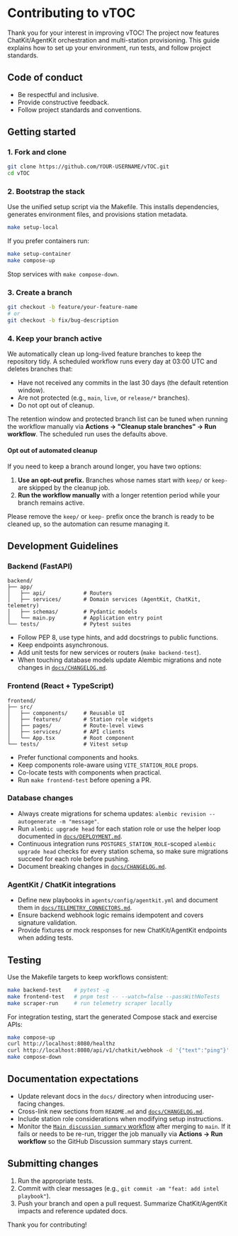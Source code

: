 # Contributing to vTOC

Thank you for your interest in improving vTOC! The project now features ChatKit/AgentKit orchestration and multi-station
provisioning. This guide explains how to set up your environment, run tests, and follow project standards.

## Code of conduct

- Be respectful and inclusive.
- Provide constructive feedback.
- Follow project standards and conventions.

## Getting started

### 1. Fork and clone

```bash
git clone https://github.com/YOUR-USERNAME/vTOC.git
cd vTOC
```

### 2. Bootstrap the stack

Use the unified setup script via the Makefile. This installs dependencies, generates environment files, and provisions station
metadata.

```bash
make setup-local
```

If you prefer containers run:

```bash
make setup-container
make compose-up
```

Stop services with `make compose-down`.

### 3. Create a branch

```bash
git checkout -b feature/your-feature-name
# or
git checkout -b fix/bug-description
```

### 4. Keep your branch active

We automatically clean up long-lived feature branches to keep the repository tidy. A scheduled workflow runs every day at 03:00 UTC and deletes branches that:

- Have not received any commits in the last 30 days (the default retention window).
- Are not protected (e.g., `main`, `live`, or `release/*` branches).
- Do not opt out of cleanup.

The retention window and protected branch list can be tuned when running the workflow manually via **Actions → "Cleanup stale branches" → Run workflow**. The scheduled run uses the defaults above.

#### Opt out of automated cleanup

If you need to keep a branch around longer, you have two options:

1. **Use an opt-out prefix.** Branches whose names start with `keep/` or `keep-` are skipped by the cleanup job.
2. **Run the workflow manually** with a longer retention period while your branch remains active.

Please remove the `keep/` or `keep-` prefix once the branch is ready to be cleaned up, so the automation can resume managing it.

## Development Guidelines

### Backend (FastAPI)

```
backend/
├── app/
│   ├── api/            # Routers
│   ├── services/       # Domain services (AgentKit, ChatKit, telemetry)
│   ├── schemas/        # Pydantic models
│   └── main.py         # Application entry point
└── tests/              # Pytest suites
```

- Follow PEP 8, use type hints, and add docstrings to public functions.
- Keep endpoints asynchronous.
- Add unit tests for new services or routers (`make backend-test`).
- When touching database models update Alembic migrations and note changes in [`docs/CHANGELOG.md`](docs/CHANGELOG.md).

### Frontend (React + TypeScript)

```
frontend/
├── src/
│   ├── components/     # Reusable UI
│   ├── features/       # Station role widgets
│   ├── pages/          # Route-level views
│   ├── services/       # API clients
│   └── App.tsx         # Root component
└── tests/              # Vitest setup
```

- Prefer functional components and hooks.
- Keep components role-aware using `VITE_STATION_ROLE` props.
- Co-locate tests with components when practical.
- Run `make frontend-test` before opening a PR.

### Database changes

- Always create migrations for schema updates: `alembic revision --autogenerate -m "message"`.
- Run `alembic upgrade head` for each station role or use the helper loop documented in [`docs/DEPLOYMENT.md`](docs/DEPLOYMENT.md#multi-station-postgres).
- Continuous integration runs `POSTGRES_STATION_ROLE`-scoped `alembic upgrade head` checks for every station schema, so make sure migrations succeed for each role before pushing.
- Document breaking changes in [`docs/CHANGELOG.md`](docs/CHANGELOG.md).

### AgentKit / ChatKit integrations

- Define new playbooks in `agents/config/agentkit.yml` and document them in [`docs/TELEMETRY_CONNECTORS.md`](docs/TELEMETRY_CONNECTORS.md).
- Ensure backend webhook logic remains idempotent and covers signature validation.
- Provide fixtures or mock responses for new ChatKit/AgentKit endpoints when adding tests.

## Testing

Use the Makefile targets to keep workflows consistent:

```bash
make backend-test    # pytest -q
make frontend-test   # pnpm test -- --watch=false --passWithNoTests
make scraper-run     # run telemetry scraper locally
```

For integration testing, start the generated Compose stack and exercise APIs:

```bash
make compose-up
curl http://localhost:8080/healthz
curl http://localhost:8080/api/v1/chatkit/webhook -d '{"text":"ping"}'
make compose-down
```

## Documentation expectations

- Update relevant docs in the `docs/` directory when introducing user-facing changes.
- Cross-link new sections from `README.md` and [`docs/CHANGELOG.md`](docs/CHANGELOG.md).
- Include station role considerations when modifying setup instructions.
- Monitor the [`Main discussion summary` workflow](docs/workflows/main-discussion-summary.md) after merging to `main`. If it
  fails or needs to be re-run, trigger the job manually via **Actions → Run workflow** so the GitHub Discussion summary stays
  current.

## Submitting changes

1. Run the appropriate tests.
2. Commit with clear messages (e.g., `git commit -am "feat: add intel playbook"`).
3. Push your branch and open a pull request. Summarize ChatKit/AgentKit impacts and reference updated docs.

Thank you for contributing!
